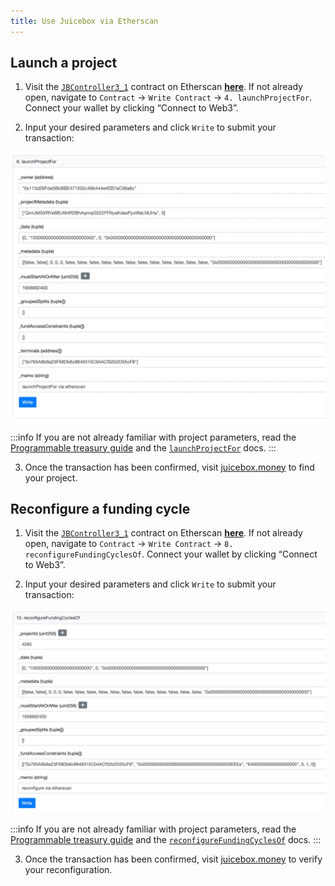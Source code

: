 ```yaml
---
title: Use Juicebox via Etherscan
---
```


## Launch a project

1. Visit the [`JBController3_1`](/dev/api/contracts/or-controllers/jbcontroller3_1/) contract on Etherscan [**here**](https://etherscan.io/address/0x97a5b9D9F0F7cD676B69f584F29048D0Ef4BB59b#writeContract#F4). If not already open, navigate to `Contract` → `Write Contract` → `4. launchProjectFor`. Connect your wallet by clicking “Connect to Web3”.

2. Input your desired parameters and click `Write` to submit your transaction:

![](Untitled%203.webp)

:::info
If you are not already familiar with project parameters, read the [Programmable treasury guide](https://docs.juicebox.money/dev/build/programmable-treasury) and the [`launchProjectFor`](https://docs.juicebox.money/dev/api/contracts/or-controllers/jbcontroller3_1/#launchprojectfor) docs.
:::

3. Once the transaction has been confirmed, visit [juicebox.money](https://juicebox.money/#/projects?tab=myprojects) to find your project.

## Reconfigure a funding cycle

1. Visit the [`JBController3_1`](/dev/api/contracts/or-controllers/jbcontroller3_1/) contract on Etherscan [**here**](https://etherscan.io/address/0x97a5b9D9F0F7cD676B69f584F29048D0Ef4BB59b#writeContract#F8). If not already open, navigate to `Contract` → `Write Contract` → `8. reconfigureFundingCyclesOf`. Connect your wallet by clicking “Connect to Web3”.

2. Input your desired parameters and click `Write` to submit your transaction:

![](Untitled%206.webp)


:::info
If you are not already familiar with project parameters, read the [Programmable treasury guide](https://docs.juicebox.money/dev/build/programmable-treasury) and the [`reconfigureFundingCyclesOf`](/dev/api/contracts/or-controllers/jbcontroller3_1/#reconfigurefundingcyclesof) docs.
:::

3. Once the transaction has been confirmed, visit [juicebox.money](https://juicebox.money/projects?tab=myprojects) to verify your reconfiguration.
